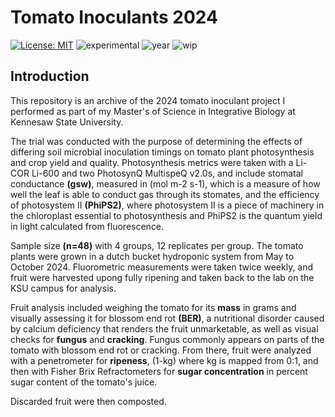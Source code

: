 # Tomato Inoculants 2024

[![License: MIT](https://img.shields.io/badge/License-MIT-lightgrey.svg)](https://opensource.org/license/mit)
![experimental](https://img.shields.io/badge/lifecycle-experimental-orange)
![year](https://img.shields.io/badge/year-2024-blue)
![wip](https://img.shields.io/badge/WIP-neon)

## Introduction

This repository is an archive of the 2024 tomato inoculant project I performed as part of my Master's of Science in Integrative Biology at Kennesaw State University.

The trial was conducted with the purpose of determining the effects of differing soil microbial inoculation timings on tomato plant photosynthesis and crop yield and quality. Photosynthesis metrics were taken with a Li-COR Li-600 and two PhotosynQ MultispeQ v2.0s, and include stomatal conductance 
**(gsw)**, measured in (mol m-2 s-1), which is a measure of how well the leaf is able to conduct gas through its stomates, and the efficiency of photosystem II **(PhiPS2)**, where photosystem II is a piece of machinery in the chloroplast essential to photosynthesis and PhiPS2 is the quantum yield in light calculated from fluorescence.

Sample size **(n=48)** with 4 groups, 12 replicates per group. The tomato plants were grown in a dutch bucket hydroponic system from May to October 2024. Fluorometric measurements were taken twice weekly, and fruit were harvested upong fully ripening and taken back to the lab on the KSU campus for analysis.

Fruit analysis included weighing the tomato for its **mass** in grams and visually assessing it for blossom end rot **(BER)**, a nutritional disorder caused by calcium deficiency that renders the fruit unmarketable, as well as visual checks for **fungus** and **cracking**. Fungus commonly appears on parts of the tomato with blossom end rot or cracking. From there, fruit were analyzed with a penetrometer for **ripeness**, (1-kg) where kg is mapped from 0:1, and then with Fisher Brix Refractometers for **sugar concentration** in percent sugar content of the tomato's juice.

Discarded fruit were then composted.

